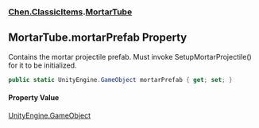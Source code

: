 
### [Chen.ClassicItems](./Chen-ClassicItems 'Chen.ClassicItems').[MortarTube](./Chen-ClassicItems-MortarTube 'Chen.ClassicItems.MortarTube')

## MortarTube.mortarPrefab Property
Contains the mortar projectile prefab. Must invoke SetupMortarProjectile() for it to be initialized.  
```csharp
public static UnityEngine.GameObject mortarPrefab { get; set; }
```

#### Property Value
[UnityEngine.GameObject](https://docs.microsoft.com/en-us/dotnet/api/UnityEngine.GameObject 'UnityEngine.GameObject')  

